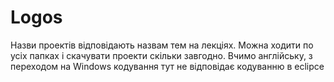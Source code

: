 # Logos
Назви проектів відповідають назвам тем на лекціях.
Можна ходити по усіх папках і скачувати проекти скільки завгодно.
Вчимо англійську, з переходом на Windows кодування тут не відповідає кодуванню в eclipce
